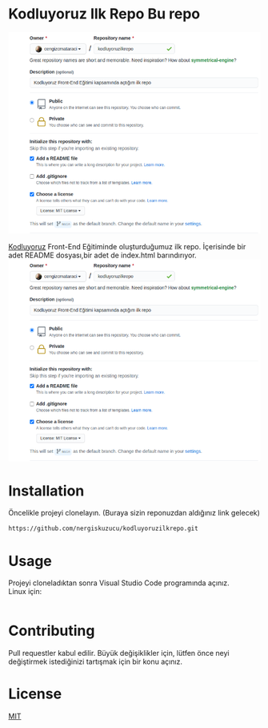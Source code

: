 # Kodluyoruz Ilk Repo Bu repo

![picture](github.png)

[Kodluyoruz](https://www.kodluyoruz.org/)
Front-End Eğitiminde oluşturduğumuz ilk repo. İçerisinde bir adet README dosyası,bir adet de index.html barındırıyor. ![image](github.png)

# Installation

Öncelikle projeyi clonelayın. (Buraya sizin reponuzdan aldığınız link gelecek)

```bash git clone
https://github.com/nergiskuzucu/kodluyoruzilkrepo.git
```

# Usage

Projeyi cloneladıktan sonra Visual Studio Code programında açınız.  
Linux için:

```linux cd kodluyoruzilkrepo code .

```

# Contributing

Pull requestler kabul edilir. Büyük değişiklikler için, lütfen önce neyi değiştirmek istediğinizi tartışmak için bir konu açınız.

# License

[MIT](https://choosealicense.com/licenses/mit/)
